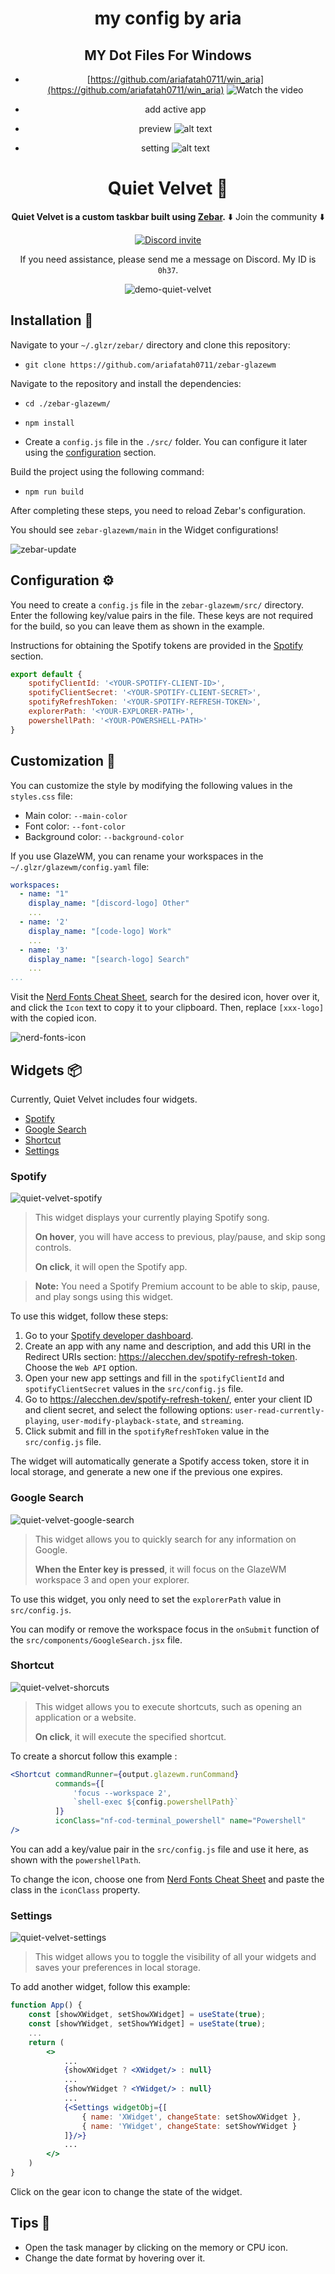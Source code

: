 <div align="center">

# my config by aria
## MY Dot Files For Windows
- [https://github.com/ariafatah0711/win_aria](https://github.com/ariafatah0711/win_aria)
![Watch the video](./preview.png)

- add active app
- preview
![alt text](./image/1.png)

- setting
![alt text](./image/2.png)

# Quiet Velvet 🌸

**Quiet Velvet is a custom taskbar built using [Zebar](https://github.com/glzr-io).**
⬇️ Join the community ⬇️

[![Discord invite][discord-badge]][discord-link]

If you need assistance, please send me a message on Discord. My ID is `0h37`.

![demo-quiet-velvet](https://raw.githubusercontent.com/LeoBessin/files/refs/heads/master/zebar/my_custom_zebar.gif)

</div>

## Installation 📂

Navigate to your `~/.glzr/zebar/` directory and clone this repository:
- ```git clone https://github.com/ariafatah0711/zebar-glazewm```

Navigate to the repository and install the dependencies:
- ```cd ./zebar-glazewm/```
- ```npm install```

- Create a `config.js` file in the `./src/` folder. You can configure it later using the [configuration](#configuration-%EF%B8%8F) section.

Build the project using the following command:
- ```npm run build```

After completing these steps, you need to reload Zebar's configuration.

You should see `zebar-glazewm/main` in the Widget configurations!

![zebar-update](https://raw.githubusercontent.com/LeoBessin/files/refs/heads/master/zebar/reload_zebar.png)

[discord-badge]: https://img.shields.io/discord/1041662798196908052.svg?logo=discord&colorB=7289DA
[discord-link]: https://discord.gg/ud6z3qjRvM

## Configuration ⚙️

You need to create a `config.js` file in the `zebar-glazewm/src/` directory.
Enter the following key/value pairs in the file.
These keys are not required for the build, so you can leave them as shown in the example.

Instructions for obtaining the Spotify tokens are provided in the [Spotify](#spotify) section.

```js
export default {
    spotifyClientId: '<YOUR-SPOTIFY-CLIENT-ID>',
    spotifyClientSecret: '<YOUR-SPOTIFY-CLIENT-SECRET>',
    spotifyRefreshToken: '<YOUR-SPOTIFY-REFRESH-TOKEN>',
    explorerPath: '<YOUR-EXPLORER-PATH>',
    powershellPath: '<YOUR-POWERSHELL-PATH>'
}
```

## Customization 💅

You can customize the style by modifying the following values in the `styles.css` file:
- Main color: `--main-color`
- Font color: `--font-color`
- Background color: `--background-color`

If you use GlazeWM, you can rename your workspaces in the `~/.glzr/glazewm/config.yaml` file:
```yaml
workspaces:
  - name: "1"
    display_name: "[discord-logo] Other"
    ...
  - name: '2'
    display_name: "[code-logo] Work"
    ...
  - name: '3'
    display_name: "[search-logo] Search"
    ...
...
```

Visit the [Nerd Fonts Cheat Sheet](https://www.nerdfonts.com/cheat-sheet), search for the desired icon, hover over it, 
and click the `Icon` text to copy it to your clipboard. Then, replace `[xxx-logo]` with the copied icon.

![nerd-fonts-icon](https://raw.githubusercontent.com/LeoBessin/files/refs/heads/master/zebar/icon_nerdfonts.png)


## Widgets 📦

Currently, Quiet Velvet includes four widgets.
- [Spotify](#spotify)
- [Google Search](#google-search)
- [Shortcut](#shortcut)
- [Settings](#settings)

### Spotify
![quiet-velvet-spotify](https://raw.githubusercontent.com/LeoBessin/files/refs/heads/master/zebar/spotify_zebar.png)

> This widget displays your currently playing Spotify song.
>
> **On hover**, you will have access to previous, play/pause, and skip song controls.
>
> **On click**, it will open the Spotify app.

> **Note:** You need a Spotify Premium account to be able to skip, pause, and play songs using this widget.

To use this widget, follow these steps:
1. Go to your [Spotify developer dashboard](https://developer.spotify.com/dashboard).
2. Create an app with any name and description, and add this URI in the Redirect URIs section: https://alecchen.dev/spotify-refresh-token. Choose the `Web API` option.
3. Open your new app settings and fill in the `spotifyClientId` and `spotifyClientSecret` values in the `src/config.js` file.
4. Go to https://alecchen.dev/spotify-refresh-token/, enter your client ID and client secret, and select the following options: `user-read-currently-playing`, `user-modify-playback-state`, and `streaming`.
5. Click submit and fill in the `spotifyRefreshToken` value in the `src/config.js` file.

The widget will automatically generate a Spotify access token, store it in local storage, and generate a new one if the previous one expires.

### Google Search
![quiet-velvet-google-search](https://raw.githubusercontent.com/LeoBessin/files/refs/heads/master/zebar/google_search_zebar.png)

> This widget allows you to quickly search for any information on Google.
> 
> **When the Enter key is pressed**, it will focus on the GlazeWM workspace 3 and open your explorer.

To use this widget, you only need to set the `explorerPath` value in `src/config.js`.

You can modify or remove the workspace focus in the `onSubmit` function of the `src/components/GoogleSearch.jsx` file.

### Shortcut
![quiet-velvet-shorcuts](https://raw.githubusercontent.com/LeoBessin/files/refs/heads/master/zebar/shortcuts_zebar.png)

> This widget allows you to execute shortcuts, such as opening an application or a website.
> 
> **On click**, it will execute the specified shortcut.

To create a shorcut follow this example :
```jsx
<Shortcut commandRunner={output.glazewm.runCommand}
          commands={[
              'focus --workspace 2',
              `shell-exec ${config.powershellPath}`
          ]}
          iconClass="nf-cod-terminal_powershell" name="Powershell"
/>
```
You can add a key/value pair in the `src/config.js` file and use it here, as shown with the `powershellPath`.

To change the icon, choose one from [Nerd Fonts Cheat Sheet](https://www.nerdfonts.com/cheat-sheet) and paste the class in the `iconClass` property.

### Settings
![quiet-velvet-settings](https://raw.githubusercontent.com/LeoBessin/files/refs/heads/master/zebar/settings_zebar.png)

> This widget allows you to toggle the visibility of all your widgets and saves your preferences in local storage.

To add another widget, follow this example:
```jsx
function App() {
    const [showXWidget, setShowXWidget] = useState(true);
    const [showYWidget, setShowYWidget] = useState(true);
    ...
    return (
        <>
            ...
            {showXWidget ? <XWidget/> : null}
            ...
            {showYWidget ? <YWidget/> : null}
            ...
            {<Settings widgetObj={[
                { name: 'XWidget', changeState: setShowXWidget },
                { name: 'YWidget', changeState: setShowYWidget }
            ]}/>}
            ...
        </>
    )
}
```
Click on the gear icon to change the state of the widget.

## Tips 🎁
- Open the task manager by clicking on the memory or CPU icon.
- Change the date format by hovering over it.
